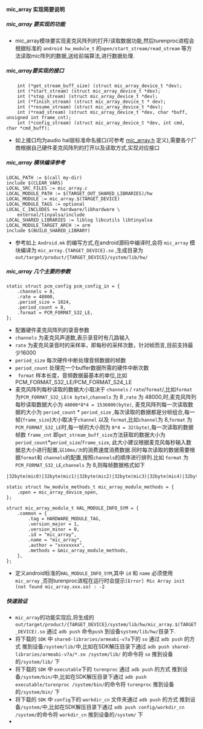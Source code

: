 #### mic_array 实现简要说明
##### mic_array 要实现的功能
- mic_array模块要实现麦克风阵列的打开/读取数据功能,然后turenproc进程会根据标准的 ```android hw_module_t``` 的```open/start_stream/read_stream```  等方法读取mic阵列的数据,送给前端算法,进行数据处理.

##### mic_array要实现的接口
```
    int (*get_stream_buff_size) (struct mic_array_device_t *dev);
    int (*start_stream) (struct mic_array_device_t *dev);
    int (*stop_stream) (struct mic_array_device_t *dev);
    int (*finish_stream) (struct mic_array_device_t * dev);
    int (*resume_stream) (struct mic_array_device_t *dev);
    int (*read_stream) (struct mic_array_device_t *dev, char *buff, unsigned int frame_cnt);
    int (*config_stream) (struct mic_array_device_t *dev, int cmd, char *cmd_buff);
```
- 如上接口均为audio hal层标准命名接口(可参考  [mic_array.h](../extra/mic_array.h) 定义),需要各个厂商根据自己硬件麦克风阵列的打开以及读取方式,实现对应接口

##### mic_array 模块编译参考
```
LOCAL_PATH := $(call my-dir)
include $(CLEAR_VARS)
LOCAL_SRC_FILES := mic_array.c
LOCAL_MODULE_PATH := $(TARGET_OUT_SHARED_LIBRARIES)/hw
LOCAL_MODULE := mic_array.$(TARGET_DEVICE)
LOCAL_MODULE_TAGS := optional
LOCAL_C_INCLUDES += hardware/libhardware \
	external/tinyalsa/include
LOCAL_SHARED_LIBRARIES := liblog libcutils libtinyalsa
LOCAL_MODULE_TARGET_ARCH := arm
include $(BUILD_SHARED_LIBRARY)
```
- 参考如上 ```Android.mk``` 的编写方式,在android源码中编译时,会将 ```mic_array``` 模块编译为 ```mic_array.{TARGET_DEVICE}.so``` ,生成目录为 ```out/target/product/{TARGET_DEVICE}/system/lib/hw/``` 

##### mic_array 几个主要的参数
```
static struct pcm_config pcm_config_in = {
    .channels = 8,
    .rate = 48000,
    .period_size = 1024,
    .period_count = 8,
    .format = PCM_FORMAT_S32_LE,
};
```
- 配置硬件麦克风阵列的录音参数
 - ```channels``` 为麦克风声道数,表示录音时有几路输入
 - ```rate``` 为麦克风录音时的采样率，即每秒的采样次数，针对帧而言,目前支持最少16000
 - ```period_size``` 每次硬件中断处理音频数据的帧数
 - ```period_count``` 处理完一个buffer数据所需的硬件中断次数
 - ``` format``` 样本长度，音频数据最基本的单位,比如PCM_FORMAT_S32_LE/PCM_FORMAT_S24_LE
 - 麦克风阵列每秒读取的数据大小取决于 ```channels``` / ```rate```/```format```/,比如```format```为```PCM_FORMAT_S32_LE(4 byte)```,```channels``` 为 8 ,```rate``` 为 48000,时,麦克风阵列每秒读取数据大小为 ```48000*8*4 = 1536000(byte)```, 麦克风阵列每一次读取数据的大小为 ```period_count``` * ```period_size``` ,每次读取的数据都是分帧组合,每一帧(```frame_size```)大小取决于```channel``` 以及 ```format```,比如```channel```为 8,```format``` 为 ```PCM_FORMAT_S32_LE```时,每一帧的大小则为 ```8*4 = 32(byte)```,每一次读取的数据帧数 ```frame_cnt``` 即```get_stream_buff_size```方法获取的数据大小为```period_count```*```period_size```/```frame_size```, 此大小建议根据麦克风每秒输入数据总大小进行配置,以```10ms/次```的消费速度消费数据.同时每次读取的数据需要根据```format```和 ```channels```的配置,按照```channels```的顺序进行排列.比如 ```format``` 为 ```PCM_FORMAT_S32_LE```,```channels``` 为 8,则每帧数据格式如下
```
|32byte(mic0)|32byte(mic1)|32byte(mic2)|32byte(mic3)|32byte(mic4)|32byte(mic5)|32byte(mic6)|32byte(mic7)|32byte(mic0)|32byte(mic1)|32byte(mic2)|32byte(mic3)|32byte(mic4)|32byte(mic5)|32byte(mic6)|32byte(mic7)|.|.|.|.|.|.|.|.|
```


```
static struct hw_module_methods_t mic_array_module_methods = {
    .open = mic_array_device_open,
};

struct mic_array_module_t HAL_MODULE_INFO_SYM = {
    .common = {
        .tag = HARDWARE_MODULE_TAG,
        .version_major = 1,
        .version_minor = 0,
        .id = "mic_array",
        .name = "mic_array",
        .author = "xxxxxxxx",
        .methods = &mic_array_module_methods,
    },
};
```
- 定义android标准的```HAL_MODULE_INFO_SYM```,其中 ```id``` 和 ```name``` 必须使用 ```mic_array``` ,否则turenproc进程在运行时会提示```[Error] Mic Array init (not found mic_array.xxx.so) : -2``` 


##### 快速验证
- ```mic_array```的功能实现后,将生成的```out/target/product/{TARGET_DEVICE}/system/lib/hw/mic_array.$(TARGET_DEVICE).so``` 通过 ```adb push``` 命令```push``` 到设备```system/lib/hw/```目录下.
- 将下载的 ```SDK``` 中 ```shared-libraries/armeabi-v7a```下的 ```so``` 通过 ```adb push``` 的方式 推到设备```/system/lib/```中,比如在SDK解压目录下通过 ```adb push shared-libraries/armeabi-v7a/*.so /system/lib/``` 的命令将 ```so``` 推到设备的```/system/lib/``` 下
- 将下载的 ```SDK``` 中 ```executable```下的 ```turenproc``` 通过 ```adb push``` 的方式 推到设备```/system/bin/```中,比如在SDK解压目录下通过 ```adb push executable/turenproc /system/bin/```的命令将 ```turenproc``` 推到设备的```/system/bin/``` 下
- 将下载的 ```SDK``` 中 ```config```下的 ```workdir_cn``` 文件夹通过 ```adb push``` 的方式 推到设备```/system/```中,比如在SDK解压目录下通过 ```adb push config/workdir_cn /system/```的命令将 ```workdir_cn``` 推到设备的```/system/``` 下
- 





